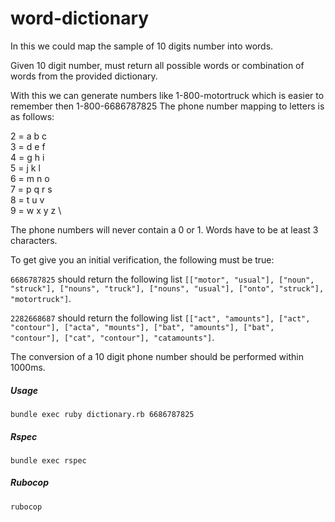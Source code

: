 # word-dictionary

In this we could map the sample of 10 digits number into words.

Given 10 digit number, must return all possible words or combination of words from the provided dictionary.

With this we can generate numbers like 1-800-motortruck which is easier to remember then 1-800-6686787825
The phone number mapping to letters is as follows:

2 = a b c \
3 = d e f \
4 = g h i \
5 = j k l \
6 = m n o \
7 = p q r s \
8 = t u v \
9 = w x y z \

The phone numbers will never contain a 0 or 1.
Words have to be at least 3 characters.

To get give you an initial verification, the following must be true:

`6686787825` should return the following list `[["motor", "usual"], ["noun", "struck"], ["nouns", "truck"], ["nouns", "usual"], ["onto", "struck"], "motortruck"]`.

`2282668687` should return the following list `[["act", "amounts"], ["act", "contour"], ["acta", "mounts"], ["bat", "amounts"], ["bat", "contour"], ["cat", "contour"], "catamounts"]`.

The conversion of a 10 digit phone number should be performed within 1000ms.

##### Usage
  `bundle exec ruby dictionary.rb 6686787825`

##### Rspec
  `bundle exec rspec`

##### Rubocop
 `rubocop`
